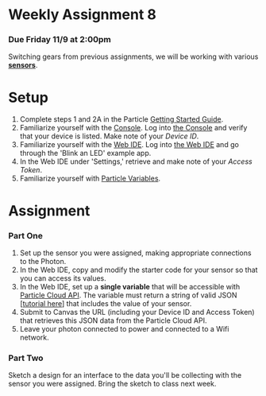 # Weekly Assignment 8

### Due Friday 11/9 at 2:00pm

Switching gears from previous assignments, we will be working with various [**sensors**](https://github.com/visualizedata/data-structures/tree/master/assignments/final_assignment_03). 

# Setup

1. Complete steps 1 and 2A in the Particle [Getting Started Guide](https://docs.particle.io/guide/getting-started/start/photon/).  
2. Familiarize yourself with the [Console](https://docs.particle.io/guide/tools-and-features/console/). Log into [the Console](https://console.particle.io/) and verify that your device is listed. Make note of your *Device ID*.   
3. Familiarize yourself with the [Web IDE](https://docs.particle.io/guide/getting-started/build/photon/). Log into [the Web IDE](https://build.particle.io/) and go through the 'Blink an LED' example app.  
4. In the Web IDE under 'Settings,' retrieve and make note of your *Access Token*.  
5. Familiarize yourself with [Particle Variables](https://docs.particle.io/reference/firmware/photon/#particle-variable-).  

# Assignment

### Part One

1. Set up the sensor you were assigned, making appropriate connections to the Photon.  
2. In the Web IDE, copy and modify the starter code for your sensor so that you can access its values.  
3. In the Web IDE, set up a **single variable** that will be accessible with [Particle Cloud API](https://docs.particle.io/reference/api/). The variable must return a string of valid JSON [[tutorial here](https://community.particle.io/t/using-spark-publish-with-simple-json-data/3469)] that includes the value of your sensor.  
4. Submit to Canvas the URL (including your Device ID and Access Token) that retrieves this JSON data from the Particle Cloud API.  
5. Leave your photon connected to power and connected to a Wifi network.  

### Part Two

Sketch a design for an interface to the data you'll be collecting with the sensor you were assigned. Bring the sketch to class next week. 